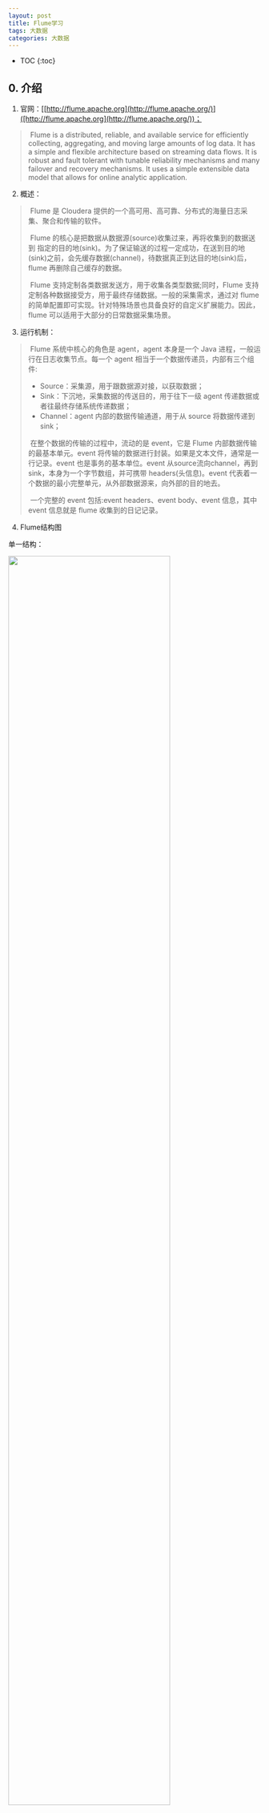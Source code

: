 ```yaml
---
layout: post
title: Flume学习
tags: 大数据
categories: 大数据
---
```


* TOC
{:toc}
## 0. 介绍

1. 官网：[[http://flume.apache.org](http://flume.apache.org/)]([http://flume.apache.org](http://flume.apache.org/))；

> ​		Flume is a distributed, reliable, and available service for efficiently collecting, aggregating, and moving large amounts of log data. It has a simple and flexible architecture based on streaming data flows. It is robust and fault tolerant with tunable reliability mechanisms and many failover and recovery mechanisms. It uses a simple extensible data model that allows for online analytic application.

2. 概述：

> ​	    Flume 是 Cloudera 提供的一个高可用、高可靠、分布式的海量日志采集、聚合和传输的软件。
>
> ​        Flume 的核心是把数据从数据源(source)收集过来，再将收集到的数据送到 指定的目的地(sink)。为了保证输送的过程一定成功，在送到目的地(sink)之前，会先缓存数据(channel)，待数据真正到达目的地(sink)后，flume 再删除自己缓存的数据。
>
> ​        Flume 支持定制各类数据发送方，用于收集各类型数据;同时，Flume 支持定制各种数据接受方，用于最终存储数据。一般的采集需求，通过对 flume 的简单配置即可实现。针对特殊场景也具备良好的自定义扩展能力。因此，flume 可以适用于大部分的日常数据采集场景。

3. 运行机制：

> ​		Flume 系统中核心的角色是 agent，agent 本身是一个 Java 进程，一般运行在日志收集节点。每一个 agent 相当于一个数据传递员，内部有三个组件:
>
> - Source：采集源，用于跟数据源对接，以获取数据；
> - Sink：下沉地，采集数据的传送目的，用于往下一级 agent 传递数据或者往最终存储系统传递数据；
> - Channel：agent 内部的数据传输通道，用于从 source 将数据传递到 sink；
>
> ​        在整个数据的传输的过程中，流动的是 event，它是 Flume 内部数据传输的最基本单元。event 将传输的数据进行封装。如果是文本文件，通常是一行记录。event 也是事务的基本单位。event 从source流向channel，再到 sink，本身为一个字节数组，并可携带 headers(头信息)。event 代表着一个数据的最小完整单元，从外部数据源来，向外部的目的地去。
>
> ​        一个完整的 event 包括:event headers、event body、event 信息，其中event 信息就是 flume 收集到的日记记录。

4. Flume结构图

单一结构：

<img src="https://adoredu.github.io/static/img/flume/image-20200420140931960.png" width=80% />

复杂结构：

<img src="https://adoredu.github.io/static/img/flume/image-20200420140956578.png" width=80%/>

## 1. 安装

Flume安装较为简单，下载安装包解压到目标机，配置JAVA_HOME即可。

下载：这里使用[**apache-flume-1.9.0-bin.tar.gz**](https://mirrors.tuna.tsinghua.edu.cn/apache/flume/1.9.0/apache-flume-1.9.0-bin.tar.gz)；

安装：

```shell
# 解压文件
tar -zxvf apache-flume-1.9.0-bin.tar.gz -C ~
# 重命名为flume
mv apache-flume-1.9.0-bin/ flume
# 删除安装包
```

配置：

```shell
# 复制模版配置文件
cp flume-env.sh.template flume-env.sh

# 配置JAVA_HOME
```

## 2. 案例

使用Flume的核心就是采集方案的配置，即通过配置文件对Flume的三个组件进行配置。

### 2.1 入门案例

以官网案例为例，实现一个从本地网络端口到控制台的信息采集。

创建配置文件（位置随意，这里为conf/netcat-logger.conf）：

```sh
# example.conf: A single-node Flume configuration

# Name the components on this agent
a1.sources = r1
a1.sinks = k1
a1.channels = c1

# Describe/configure the source
a1.sources.r1.type = netcat
a1.sources.r1.bind = localhost
a1.sources.r1.port = 44444

# Describe the sink
a1.sinks.k1.type = logger

# Use a channel which buffers events in memory
a1.channels.c1.type = memory
# 默认该通道中最大的可以存储的 event 数量
a1.channels.c1.capacity = 1000
# 每次最大可以从 source 中拿到或者送到 sink 中的 event 数量
a1.channels.c1.transactionCapacity = 100

# Bind the source and sink to the channel
a1.sources.r1.channels = c1
a1.sinks.k1.channel = c1  # 注意这里是1对1，channel不是channels
```

启动Flume：

```shell
$: bin/flume-ng agent --conf conf --conf-file conf/netcat-logger.conf --name a1 -Dflume.root.logger=INFO,console
```

使用telnet测试：

```shell
gp@node-1:~$ telnet 127.0.0.1 44444
Trying 127.0.0.1...
Connected to 127.0.0.1.
Escape character is '^]'.
hello world  # 输入hello world回车
OK
```

控制台：

```shell
2020-04-20 15:07:09,834 (SinkRunner-PollingRunner-DefaultSinkProcessor) [INFO - org.apache.flume.sink.LoggerSink.process(LoggerSink.java:95)] Event: { headers:{} body: 68 65 6C 6C 6F 20 77 6F 72 6C 64 0D             hello world. }
```

### 2.2 采集目录到HDFS

需求：某特定目录下会不断产生文件，现要每当有新文件出现就采集到hdfs。

- source：spooldir；
- sink：hdfs sink；
- channel：文件channel或内存channel；

spooldir-hdfs.conf:

```shell
# Name the components on this agent
a1.sources = r1
a1.sinks = k1
a1.channels = c1

# Describe/configure the source
# 注意:不能往监控目中重复丢同名文件。否则flume异常，停止工作
a1.sources.r1.type = spooldir
a1.sources.r1.spoolDir = /home/gp/logs  # 目录要提前创建，否则启动报错
a1.sources.r1.fileHeader = true

# Describe the sink
a1.sinks.k1.type = hdfs
a1.sinks.k1.hdfs.path = /flume/events/%y-%m-%d/%H%M/
a1.sinks.k1.hdfs.filePrefix = events-
# 每10分钟的文件保存在同一个目录下
a1.sinks.k1.hdfs.round = true
a1.sinks.k1.hdfs.roundValue = 10
a1.sinks.k1.hdfs.roundUnit = minute
# 临时文件写入hdfs文件限制，满足任何一个就写入文件
a1.sinks.k1.hdfs.rollInterval = 3
a1.sinks.k1.hdfs.rollSize = 20
a1.sinks.k1.hdfs.rollCount = 5
a1.sinks.k1.hdfs.batchSize = 1
a1.sinks.k1.hdfs.useLocalTimeStamp = true

# 生成的文件类型，默认是 Sequencefile，可用 DataStream，普通文本
a1.sinks.k1.hdfs.fileType = DataStream

# Use a channel which buffers events in memory
a1.channels.c1.type = memory
a1.channels.c1.capacity = 1000
a1.channels.c1.transactionCapacity = 100

# Bind the source and sink to the channel
a1.sources.r1.channels = c1
a1.sinks.k1.channel = c1
```

启动：

```shell
$: bin/flume-ng agent -c conf -f conf/spooldir-hdfs.conf -n a1 -Dflume.root.logger=INFO,console
```

测试：

```shell
$: cp 1.txt logs/
```

报错：

```shell
2020-04-21 15:52:32,881 (pool-3-thread-1) [INFO - org.apache.flume.client.avro.ReliableSpoolingFileEventReader.readEvents(ReliableSpoolingFileEventReader.java:384)] Last read took us just up to a file boundary. Rolling to the next file, if there is one.
2020-04-21 15:52:32,882 (pool-3-thread-1) [INFO - org.apache.flume.client.avro.ReliableSpoolingFileEventReader.rollCurrentFile(ReliableSpoolingFileEventReader.java:497)] Preparing to move file /home/gp/logs/2.txt to /home/gp/logs/2.txt.COMPLETED
2020-04-21 15:52:32,920 (SinkRunner-PollingRunner-DefaultSinkProcessor) [INFO - org.apache.flume.sink.hdfs.HDFSDataStream.configure(HDFSDataStream.java:57)] Serializer = TEXT, UseRawLocalFileSystem = false
2020-04-21 15:52:33,002 (SinkRunner-PollingRunner-DefaultSinkProcessor) [ERROR - org.apache.flume.sink.hdfs.HDFSEventSink.process(HDFSEventSink.java:459)] process failed
java.lang.NoSuchMethodError: com.google.common.base.Preconditions.checkArgument(ZLjava/lang/String;Ljava/lang/Object;)V
	at org.apache.hadoop.conf.Configuration.set(Configuration.java:1357)
	at org.apache.hadoop.conf.Configuration.set(Configuration.java:1338)
	at org.apache.hadoop.conf.Configuration.setBoolean(Configuration.java:1679)
	at org.apache.flume.sink.hdfs.BucketWriter.open(BucketWriter.java:221)
	at org.apache.flume.sink.hdfs.BucketWriter.append(BucketWriter.java:572)
	at org.apache.flume.sink.hdfs.HDFSEventSink.process(HDFSEventSink.java:412)
	at org.apache.flume.sink.DefaultSinkProcessor.process(DefaultSinkProcessor.java:67)
	at org.apache.flume.SinkRunner$PollingRunner.run(SinkRunner.java:145)
	at java.lang.Thread.run(Thread.java:745)
Exception in thread "SinkRunner-PollingRunner-DefaultSinkProcessor" java.lang.NoSuchMethodError: com.google.common.base.Preconditions.checkArgument(ZLjava/lang/String;Ljava/lang/Object;)V
	at org.apache.hadoop.conf.Configuration.set(Configuration.java:1357)
	at org.apache.hadoop.conf.Configuration.set(Configuration.java:1338)
	at org.apache.hadoop.conf.Configuration.setBoolean(Configuration.java:1679)
	at org.apache.flume.sink.hdfs.BucketWriter.open(BucketWriter.java:221)
	at org.apache.flume.sink.hdfs.BucketWriter.append(BucketWriter.java:572)
	at org.apache.flume.sink.hdfs.HDFSEventSink.process(HDFSEventSink.java:412)
	at org.apache.flume.sink.DefaultSinkProcessor.process(DefaultSinkProcessor.java:67)
	at org.apache.flume.SinkRunner$PollingRunner.run(SinkRunner.java:145)
	at java.lang.Thread.run(Thread.java:745)
```

原因：jar包冲突（guava*.jar）。

解决：将Flume中jar包删除，拷贝Hadoop中jar包到对应目录，重新启动Flume即可正常运行。

```shell
$: rm -rf ~/flume/lib/guava-11.0.2.jar
$: cp ~/hadoop-3.2.1/share/hadoop/common/lib/guava-27.0-jre.jar ~/flume/lib
```

结果：

```shell
gp@node-1:~$ hadoop fs -ls /flume/events/20-04-21/1540
Found 2 items
-rw-r--r--   2 gp supergroup         23 2020-04-21 15:43 /flume/events/20-04-21/1540/events-.1587455027027
-rw-r--r--   2 gp supergroup         36 2020-04-21 15:43 /flume/events/20-04-21/1540/events-.1587455027028
gp@node-1:~$ hadoop fs -cat /flume/events/20-04-21/1540/events-.1587455027027
2020-04-21 15:59:04,858 INFO sasl.SaslDataTransferClient: SASL encryption trust check: localHostTrusted = false, remoteHostTrusted = false
hello world java hello
gp@node-1:~$ hadoop fs -cat /flume/events/20-04-21/1540/events-.1587455027028
2020-04-21 15:59:11,319 INFO sasl.SaslDataTransferClient: SASL encryption trust check: localHostTrusted = false, remoteHostTrusted = false
python scala spark
world java react
```

### 2.3 采集文件到HDFS

需求：如将某服务器下源源不断产生的日志（追加日志）采集到hdfs。

- source：exec 'tail -F file'；
- sink：hdfs sink；
- channel：memory channel；

tail-hdfs.conf：

```sh
# Name the components on this agent 
a1.sources = r1
a1.sinks = k1
a1.channels = c1

# Describe/configure the source
a1.sources.r1.type = exec
a1.sources.r1.command = tail -F /home/gp/logs/test.log
a1.sources.r1.channels = c1

# Describe the sink
a1.sinks.k1.type = hdfs
a1.sinks.k1.hdfs.path = /flume/tailout/%y-%m-%d/%H%M/
a1.sinks.k1.hdfs.filePrefix = events-
a1.sinks.k1.hdfs.round = true
a1.sinks.k1.hdfs.roundValue = 10
a1.sinks.k1.hdfs.roundUnit = minute
a1.sinks.k1.hdfs.rollInterval = 3
a1.sinks.k1.hdfs.rollSize = 20
a1.sinks.k1.hdfs.rollCount = 5
a1.sinks.k1.hdfs.batchSize = 1
a1.sinks.k1.hdfs.useLocalTimeStamp = true

#生成的文件类型，默认是 Sequencefile，可用 DataStream，则为普通文本
a1.sinks.k1.hdfs.fileType = DataStream

# Use a channel which buffers events in memory
a1.channels.c1.type = memory
a1.channels.c1.capacity = 1000
a1.channels.c1.transactionCapacity = 100

# Bind the source and sink to the channel
a1.sources.r1.channels = c1
a1.sinks.k1.channel = c1
```

启动：

```sh
$: bin/flume-ng agent -c conf -f conf/tail-hdfs.conf -n a1 -Dflume.root.logger=INFO,console
```

模拟日志产生：

```shell
$: while true; do echo 'access access ... ' >> /home/gp/logs/test.log; sleep 0.5; done
```

参数解析：

- rollInterval：默认值30， hdfs sink 间隔多长将临时文件滚动成最终目标文件，单位秒。如果设置成 0，则表示不根据时间来滚动文件；

  注:滚动(roll)指的是，hdfs sink 将临时文件重命名成最终目标文件，并新打开一个临时文件来写入数据；

- rollSize：默认值1024，当临时文件达到该大小（单位:bytes）时，滚动成目标文件。如果设置成 0，则表示不根据临时文件大小来滚动文件；

- rollCount：默认值10，当 events 数据达到该数量时候，将临时文件滚动成目标文件。如果设置成 0，则表示不根据 events 数据来滚动文件；

- round：默认值false，是否启用时间上的"舍弃"，这里的"舍弃"，类似于"四舍五入"；

- roundValue：默认值1，时间上进行"舍弃"的值；

- roundUnit：默认值seconds，时间上进行"舍弃"的单位，包含second、minute、hour；

  round*：即每隔多久生成一个新目录。

## 3. 负载均衡

当一台机器（一个进程）无法满足所有请求时，可以使用多个Flume进程组成复杂结构，实现负载均衡。简单结构图如：

![image-20200422145915060](https://adoredu.github.io/static/img/flume/image-20200422145915060.png)

其中Agent1 是一个路由节点，负责将 Channel 暂存的 Event 均衡到对应的多个 Sink组件上，而每个 Sink 组件分别连接到一个独立的 Agent 上。Avro是RPC的跨网络传输协议。

这里使用node-1作为Agent1，node-2和node-3作为Agent2和Agent3。首先将flume拷贝至node-2和node3：

```shell
$: scp -r flume/ gp@node-2:~
$: scp -r flume/ gp@node-3:~ 
```

Agent1采集方案（exec-avro.conf）：

```shell
# name agent1
agent1.channels = c1
agent1.sources = r1
agent1.sinks = k1 k2

# set group
agent1.sinkgroup = g1

# set channel
agent1.channels.c1.type = memory
agent1.channels.c1.capacity = 1000
agent1.channels.c1.transactionCapacity = 100

agent1.sources.r1.channels = c1
agent1.sources.r1.type = exec
agent1.sources.r1.command = tail -F /home/gp/logs/123.log

# set sink1
agent1.sinks.k1.channel = c1
agent1.sinks.k1.type = avro
agent1.sinks.k1.hostname = node-2
agent1.sinks.k1.port = 52020

# set sink2
agent1.sinks.k2.channel = c1
agent1.sinks.k2.type = avro
agent1.sinks.k2.hostname = node-3
agent1.sinks.k2.port = 52020

# set sink group
agent1.sinkgroups.g1.sinks = k1 k2

# set load_balance
agent1.sinkgroups.g1.processor.type = load_balance
agent1.sinkgroups.g1.processor.backoff = true  # 开启黑名单
agent1.sinkgroups.g1.processor.selector = round_robin  # 轮询，还可以为random
agent1.sinkgroups.g1.processor.selector.maxTimeOut = 10000  # 黑名单"惩罚"时长
```

Agent2/Agent3采集方案（avro-logger.conf）：

```shell
# Name the components on this agent
a1.sources = r1
a1.sinks = k1
a1.channels = c1

# Describe/configure the source
a1.sources.r1.type = avro
a1.sources.r1.channels = c1
a1.sources.r1.bind = node-2  # Agent3中这里为node-3
a1.sources.r1.port = 52020

# Describe the sink
a1.sinks.k1.type = logger

# Use a channel which buffers events in memory
a1.channels.c1.type = memory
a1.channels.c1.capacity = 1000
a1.channels.c1.transactionCapacity = 100

# Bind the source and sink to the channel
a1.sources.r1.channels = c1
a1.sinks.k1.channel = c1
```

启动Agent2/Agent3：

```shell
$: bin/flume-ng agent -c conf -f conf/avro-logger.conf -n a1 -Dflume.root.logger=INFO,console
```

启动Agent1：

```shell
$: bin/flume-ng agent -c conf -f conf/exec-avro.conf -n agent1 -Dflume.root.logger=INFO,console
```

模拟日志：

```shell
$: while true; do echo 'access ...' >> /home/gp/logs/123.log; sleep 3; done
```

## 4. Failover

Failover（容错）主要体现在多级架构中，架构和负载均衡架构类似。不同的是，负载均衡是多个Agent按照某种规则共同消费上级events。而容错机制则只有一个Agent干活，只不过当某个Agent无法工作时，会有另一个顶上来。

> ​	    Failover Sink Processor 维护一个优先级 Sink 组件列表，只要有一个 Sink 组件可用，Event 就被传递到下一个组件。故障转移机制的作用是将失败的 Sink 降级到一个池，在这些池中它们被分配一个冷却时间，随着故障的连续，在重试之前冷却时间增加。一旦 Sink 成功发送一个事件，它将恢复到活动池。 Sink 具有与之相关的优先级，数量越大，优先级越高。 
>
> ​        例如，具有优先级为 100 的 sink 在优先级为 80 的 Sink 之前被激活。如果在发送事件时汇聚失败，则接下来将尝试下一个具有最高优先级的 Sink 发送事件。如果没有指定优先级，则根据在配置中指定 Sink 的顺序来确定优先级。 

Agent1采集方案（exec-avro.conf）：

```shell
# name agent1
agent1.channels = c1
agent1.sources = r1
agent1.sinks = k1 k2

# set group
agent1.sinkgroup = g1

# set channel
agent1.channels.c1.type = memory
agent1.channels.c1.capacity = 1000
agent1.channels.c1.transactionCapacity = 100

agent1.sources.r1.channels = c1
agent1.sources.r1.type = exec
agent1.sources.r1.command = tail -F /home/gp/logs/123.log

# set sink1
agent1.sinks.k1.channel = c1
agent1.sinks.k1.type = avro
agent1.sinks.k1.hostname = node-2
agent1.sinks.k1.port = 52020

# set sink2
agent1.sinks.k2.channel = c1
agent1.sinks.k2.type = avro
agent1.sinks.k2.hostname = node-3
agent1.sinks.k2.port = 52020

# set sink group
agent1.sinkgroups.g1.sinks = k1 k2

# set failover
agent1.sinkgroups.g1.processor.type = failover
agent1.sinkgroups.g1.processor.priority.k1 = 10  # 设置优先级
agent1.sinkgroups.g1.processor.priority.k2 = 1
agent1.sinkgroups.g1.processor.maxpenalty = 10000  # 冷却时长
```

Agent2/Agent3采集方案（avro-logger.conf）：

```shell
# Name the components on this agent
a1.sources = r1
a1.sinks = k1
a1.channels = c1

# Describe/configure the source
a1.sources.r1.type = avro
a1.sources.r1.channels = c1
a1.sources.r1.bind = node-2  # Agent3中这里为node-3
a1.sources.r1.port = 52020

# Describe the sink
a1.sinks.k1.type = logger

# Use a channel which buffers events in memory
a1.channels.c1.type = memory
a1.channels.c1.capacity = 1000
a1.channels.c1.transactionCapacity = 100

# Bind the source and sink to the channel
a1.sources.r1.channels = c1
a1.sinks.k1.channel = c1
```

## 5. 拦截器

> ​        Flume 是 Cloudera 提供的一个高可用的，高可靠的，分布式的海量日志采集、聚合和传输的系统，Flume 支持在日志系统中定制各类数据发送方，用于收集数据。同时，Flume 提供对数据进行简单处理，并写到各种数据接受方（可定制）的能力。
>
> ​		Flume 有各种自带的拦截器，比如TimestampInterceptor、
> HostInterceptor、RegexExtractorInterceptor 等，通过使用不同的拦截器，实现不同的功能。但是以上的这些拦截器，不能改变原有日志数据的内容或者对日志信息添加一定的处理逻辑，当一条日志信息有几十个甚至上百个字段的时候，在传统的 Flume 处理下，收集到的日志还是会有对应这么多的字段，也不能对想要的字段进行对应的处理。

需求：假设有A、B 两台日志服务机器实时生产日志主要类型为 access.log、nginx.log、 web.log 。

现在要求把A、B 机器中的access.log、nginx.log、web.log 采集汇总到C机器上 然后统一收集到 hdfs 中。 但是在 hdfs 中要求的目录为:

- /source/logs/access/20160101/** 
- /source/logs/nginx/20160101/** 
- /source/logs/web/20160101/** 

流程分析：

![image-20200423163632421](https://adoredu.github.io/static/img/flume/image-20200423163632421.png)

实现：

在服务器A和服务器B上创建配置文件（exec_source_avro_sink.conf）：

```shell
# Name the components on this agent
a1.sources = r1 r2 r3
a1.sinks = k1
a1.channels = c1

# Describe/configure the source
a1.sources.r1.type = exec
a1.sources.r1.command = tail -F /root/data/access.log
a1.sources.r1.interceptors = i1
a1.sources.r1.interceptors.i1.type = static
# static 拦截器的功能就是往采集到的数据的 header 中插入自己定义的 key-value 对 
a1.sources.r1.interceptors.i1.key = type 
a1.sources.r1.interceptors.i1.value = access

a1.sources.r2.type = exec
a1.sources.r2.command = tail -F /root/data/nginx.log
a1.sources.r2.interceptors = i2
a1.sources.r2.interceptors.i2.type = static
a1.sources.r2.interceptors.i2.key = type
a1.sources.r2.interceptors.i2.value = nginx

a1.sources.r3.type = exec
a1.sources.r3.command = tail -F /root/data/web.log
a1.sources.r3.interceptors = i3
a1.sources.r3.interceptors.i3.type = static
a1.sources.r3.interceptors.i3.key = type
a1.sources.r3.interceptors.i3.value = web

# Describe the sink
a1.sinks.k1.type = avro
a1.sinks.k1.hostname = 192.168.200.101
a1.sinks.k1.port = 41414

# Use a channel which buffers events in memory
a1.channels.c1.type = memory
a1.channels.c1.capacity = 20000
a1.channels.c1.transactionCapacity = 10000

# Bind the source and sink to the channel
a1.sources.r1.channels = c1
a1.sources.r2.channels = c1
a1.sources.r3.channels = c1
a1.sinks.k1.channel = c1
```

在服务器 C 上创建配置文件（avro_source_hdfs_sink.conf）：

```shell
#定义 agent 名， source、channel、sink 的名称
a1.sources = r1
a1.sinks = k1
a1.channels = c1

#定义 source
a1.sources.r1.type = avro
a1.sources.r1.bind = 192.168.200.101
a1.sources.r1.port =41414
#添加时间拦截器
a1.sources.r1.interceptors = i1
a1.sources.r1.interceptors.i1.type = org.apache.flume.interceptor.TimestampInterceptor$Builder

#定义 channels
a1.channels.c1.type = memory
a1.channels.c1.capacity = 20000
a1.channels.c1.transactionCapacity = 10000

#定义 sink
a1.sinks.k1.type = hdfs
a1.sinks.k1.hdfs.path=hdfs://192.168.200.101:9000/source/logs/%{ty pe}/%Y%m%d
a1.sinks.k1.hdfs.filePrefix = events
a1.sinks.k1.hdfs.fileType = DataStream
a1.sinks.k1.hdfs.writeFormat = Text
#时间类型
a1.sinks.k1.hdfs.useLocalTimeStamp = true #生成的文件不按条数生成
a1.sinks.k1.hdfs.rollCount = 0
#生成的文件按时间生成
a1.sinks.k1.hdfs.rollInterval = 30
#生成的文件按大小生成
a1.sinks.k1.hdfs.rollSize = 10485760
#批量写入 hdfs 的个数
a1.sinks.k1.hdfs.batchSize = 10000
# flume 操作 hdfs 的线程数(包括新建，写入等)
a1.sinks.k1.hdfs.threadsPoolSize=10
#操作 hdfs 超时时间
a1.sinks.k1.hdfs.callTimeout=30000

#组装 source、channel、sink
a1.sources.r1.channels = c1
a1.sinks.k1.channel = c1
```

启动C，启动A、B。

Flume支持自定义拦截器，要实现 Interceptor 接口。打包后放至flume/lib下。配置文件如：

```shell
a1.channels = c1
a1.sources = r1
a1.sinks = s1

#channel
a1.channels.c1.type = memory
a1.channels.c1.capacity=100000
a1.channels.c1.transactionCapacity=50000
#source
a1.sources.r1.channels = c1
a1.sources.r1.type = spooldir
a1.sources.r1.spoolDir = /root/data/
a1.sources.r1.batchSize= 50
a1.sources.r1.inputCharset = UTF-8
a1.sources.r1.interceptors =i1 i2
a1.sources.r1.interceptors.i1.type = cn.adoredu.interceptor.CustomParameterInterceptor$Builder
# 下面配置与具体业务相关
a1.sources.r1.interceptors.i1.fields_separator=\\u0009
a1.sources.r1.interceptors.i1.indexs =0,1,3,5,6
a1.sources.r1.interceptors.i1.indexs_separator =\\u002c
a1.sources.r1.interceptors.i1.encrypted_field_index =0
a1.sources.r1.interceptors.i2.type = org.apache.flume.interceptor.TimestampInterceptor$Builder
#sink
a1.sinks.s1.channel = c1
a1.sinks.s1.type = hdfs
a1.sinks.s1.hdfs.path =hdfs://192.168.200.101:9000/flume/%Y%m%d
a1.sinks.s1.hdfs.filePrefix = event
a1.sinks.s1.hdfs.fileSuffix = .log
a1.sinks.s1.hdfs.rollSize = 10485760
a1.sinks.s1.hdfs.rollInterval =20
a1.sinks.s1.hdfs.rollCount = 0
a1.sinks.s1.hdfs.batchSize = 1500
a1.sinks.s1.hdfs.round = true
a1.sinks.s1.hdfs.roundUnit = minute
a1.sinks.s1.hdfs.threadsPoolSize = 25
a1.sinks.s1.hdfs.useLocalTimeStamp = true
a1.sinks.s1.hdfs.minBlockReplicas = 1
```

